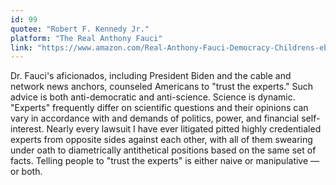 ```yaml
---
id: 99
quotee: "Robert F. Kennedy Jr."
platform: "The Real Anthony Fauci"
link: "https://www.amazon.com/Real-Anthony-Fauci-Democracy-Childrens-ebook/dp/B08X5YWRRP/ref=sr_1_1?crid=1HJS987Y7B0G4&keywords=the+real+anthony+fauci+robert+kennedy&qid=1640120056&sprefix=the+real+an%2Caps%2C103&sr=8-1"
---
```


Dr. Fauci's aficionados, including President Biden and the cable and network news anchors, counseled Americans to "trust the experts." Such advice is both anti-democratic and anti-science. Science is dynamic. "Experts" frequently differ on scientific questions and their opinions can vary in accordance with and demands of politics, power, and financial self-interest. Nearly every lawsuit I have ever litigated pitted highly credentialed experts from opposite sides against each other, with all of them swearing under oath to diametrically antithetical positions based on the same set of facts. Telling people to "trust the experts" is either naive or manipulative — or both.

